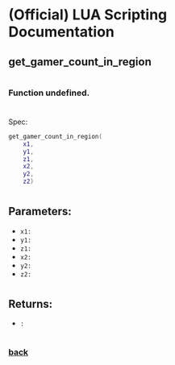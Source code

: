 
# (Official) LUA Scripting Documentation

## get_gamer_count_in_region
#
### Function undefined.
#
Spec:
```lua
get_gamer_count_in_region(
	x1,
	y1,
	z1,
	x2,
	y2,
	z2)
```
#
## Parameters:
- `x1:` 
- `y1:` 
- `z1:` 
- `x2:` 
- `y2:` 
- `z2:` 
#
## Returns:
- `:` 
#
### [back](../other)
